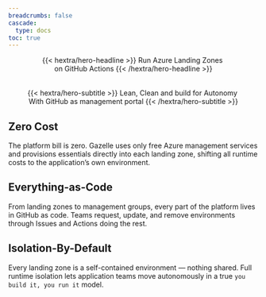 ```yaml
---
breadcrumbs: false
cascade:
  type: docs  
toc: true
---
```

<div style="margin: auto; text-align: center;">
<div class="hx:mt-6 hx:mb-6">
{{< hextra/hero-headline >}}
 Run Azure Landing Zones&nbsp;<br class="hx:sm:block hx:hidden" />on GitHub Actions 
{{< /hextra/hero-headline >}}
</div>

  <div style="height: 2rem;"></div>
<div class="hx:mb-12">
{{< hextra/hero-subtitle >}}
  Lean, Clean and build for Autonomy&nbsp;<br class="hx:sm:block hx:hidden" />With GitHub as management portal
{{< /hextra/hero-subtitle >}}
</div>
  <div style="height: 2 rem;"></div>

</div>


## Zero Cost
The platform bill is zero. Gazelle uses only free Azure management services and provisions essentials directly into each landing zone, shifting all runtime costs to the application’s own environment.

## Everything-as-Code
From landing zones to management groups, every part of the platform lives in GitHub as code. Teams request, update, and remove environments through Issues and Actions doing the rest.
 
## Isolation-By-Default
Every landing zone is a self-contained environment — nothing shared. Full runtime isolation lets application teams move autonomously in a true `you build it, you run it` model.




<!-- 

## What Gazelle Does

- **Self Service**: Provision, update, and tear down environments using GitHub Issues and Actions. No portals.
- **Provides Autonomy**: Application teams build and operate independently, within platform guardrails. You build it-you run it.
- **Safe Configuration by Default**: Every environment inherits a secure baseline—via Azure Policy, access controls, network isolation, and logging. This helps teams meet organizational requirements without needing deep cloud expertise.
- **Per-App Cost Visibility**: Each application gets its own invoice section, with budgets and alerts configured.

## How Gazelle Is Built	

- **Everything-as-Code**: policy, access control, or landing zone are managed as code in GitHub. Nothing is configured by hand.
- **Modular Design**: The platform is built from modular building blocks—each independently defined and deployed through its own pipeline.
- **Reproducible**: A full `Big Bang` workflow can destroy and rebuild the entire platform from scratch at any time.
- **Test Environment**: Platform changes deploy first to a mirrored test environment. All updates are validated before reaching production.

## Built-In Constraints

- **Single Region**: All resources deploy to a single region. The region is centrally defined in GitHub variables to standardize deployment.
- **Whitelisted Azure Resources**: Only approved services are deployable. Others are blocked by policy.
- **Network Isolation**: By default, landing zones have no network connectivity to each other or to on-premises systems.
- **No Shared Services**: Each landing zone is fully independent. There are no shared components across teams or environments. -->
